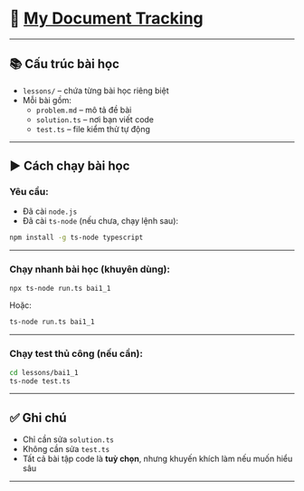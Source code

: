 # 🧠 [My Document Tracking](https://docs.google.com/spreadsheets/d/1f7CexfK_gKPYhXfi2QLfbZIruIFyD44bZoZSIutBzmc/edit?gid=1299343303#gid=1299343303)

---

## 📚 Cấu trúc bài học

- `lessons/` – chứa từng bài học riêng biệt
- Mỗi bài gồm:
  - `problem.md` – mô tả đề bài
  - `solution.ts` – nơi bạn viết code
  - `test.ts` – file kiểm thử tự động

---

## ▶️ Cách chạy bài học

### Yêu cầu:
- Đã cài `node.js`
- Đã cài `ts-node` (nếu chưa, chạy lệnh sau):

```bash
npm install -g ts-node typescript
```

---

### Chạy nhanh bài học (khuyên dùng):

```bash
npx ts-node run.ts bai1_1
```

Hoặc:

```bash
ts-node run.ts bai1_1
```

---

### Chạy test thủ công (nếu cần):

```bash
cd lessons/bai1_1
ts-node test.ts
```

---

## ✅ Ghi chú

- Chỉ cần sửa `solution.ts`
- Không cần sửa `test.ts`
- Tất cả bài tập code là **tuỳ chọn**, nhưng khuyến khích làm nếu muốn hiểu sâu

---

